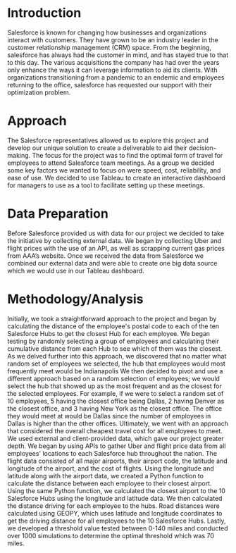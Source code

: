 # Introduction
Salesforce is known for changing how businesses and organizations interact with customers. They have grown to be an industry leader in the customer relationship management (CRM) space. From the beginning, salesforce has always had the customer in mind, and has stayed true to that to this day. The various acquisitions the company has had over the years only enhance the ways it can leverage information to aid its clients. With organizations transitioning from a pandemic to an endemic and employees returning to the office, salesforce has requested our support with their optimization problem.

# Approach
The Salesforce representatives allowed us to explore this project and develop our unique solution to create a deliverable to aid their decision-making. The focus for the project was to find the optimal form of travel for employees to attend Salesforce team meetings. As a group we decided some key factors we wanted to focus on were speed, cost, reliability, and ease of use. We decided to use Tableau to create an interactive dashboard for managers to use as a tool to facilitate setting up these meetings.   

# Data Preparation
Before Salesforce provided us with data for our project we decided to take the initiative by collecting external data. We began by collecting Uber and flight prices with the use of an API, as well as scrapping  current gas prices from AAA’s website. Once we received the data from Salesforce we combined our external data and were able to create one big data source which we would use in our Tableau dashboard. 

# Methodology/Analysis
Initially, we took a straightforward approach to the project and began by calculating the distance of the employee's postal code to each of the ten Salesforce Hubs to get the closest Hub for each employee. We began testing by randomly selecting a group of employees and calculating their cumulative distance from each Hub to see which of them was the closest. As we delved further into this approach, we discovered that no matter what random set of employees we selected, the hub that employees would most frequently meet would be Indianapolis
We then decided to pivot and use a different approach based on a random selection of employees; we would select the hub that showed up as the most frequent and as the closest for the selected employees. For example, if we were to select a random set of 10 employees, 5 having the closest office being Dallas, 2 having Denver as the closest office, and 3 having New York as the closest office. The office they would meet at would be Dallas since the number of employees in Dallas is higher than the other offices. 
Ultimately, we went with an approach that considered the overall cheapest travel cost for all employees to meet. We used external and client-provided data, which gave our project greater depth. We began by using APIs to gather Uber and flight price data from all employees' locations to each Salesforce hub throughout the nation. The flight data consisted of all major airports, their airport code, the latitude and longitude of the airport, and the cost of flights. Using the longitude and latitude along with the airport data, we created a Python function to calculate the distance between each employee to their closest airport. Using the same Python function, we calculated the closest airport to the 10 Salesforce Hubs using the longitude and latitude data. We then calculated the distance driving for each employee to the hubs. Road distances were calculated using GEOPY, which uses latitude and longitude coordinates to get the driving distance for all employees to the 10 Salesforce Hubs. Lastly, we developed a threshold value tested between 0-140 miles and conducted over 1000 simulations to determine the optimal threshold which was 70 miles. 
